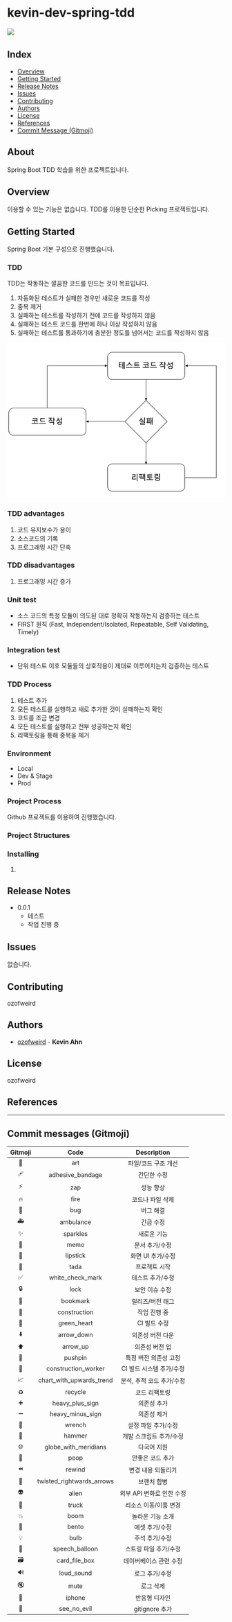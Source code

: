 # kevin-dev-spring-tdd

![](https://img.shields.io/badge/version-0.0.1-brightgreen)

## Index
- [Overview](#overview)
- [Getting Started](#getting-started)
- [Release Notes](#release-notes)
- [Issues](#issues)
- [Contributing](#contributing)
- [Authors](#authors)
- [License](#license)
- [References](#references)
- [Commit Message (Gitmoji)](#commit-messages-gitmoji)

## About
Spring Boot TDD 학습을 위한 프로젝트입니다.

## Overview
이용할 수 있는 기능은 없습니다. TDD를 이용한 단순한 Picking 프로젝트입니다.

## Getting Started
Spring Boot 기본 구성으로 진행했습니다.

### TDD 
TDD는 작동하는 깔끔한 코드를 만드는 것이 목표입니다.

1. 자동화된 테스트가 실패한 경우만 새로운 코드를 작성
2. 중복 제거
3. 실패하는 테스트를 작성하기 전에 코드를 작성하지 않음
4. 실패하는 테스트 코드를 한번에 하나 이상 작성하지 않음
5. 실패하는 테스트를 통과하기에 충분한 정도를 넘어서는 코드를 작성하지 않음

![](./docs/images/tdd_cycle.png)

### TDD advantages
1. 코드 유지보수가 용이
2. 소스코드의 기록
3. 프로그래밍 시간 단축

### TDD disadvantages
1. 프로그래밍 시간 증가

### Unit test
- 소스 코드의 특정 모듈이 의도된 대로 정확히 작동하는지 검증하는 테스트
- FIRST 원칙 (Fast, Independent/Isolated, Repeatable, Self Validating, Timely)

### Integration test
- 단위 테스트 이후 모듈들의 상호작용이 제대로 이루어지는지 검증하는 테스트

### TDD Process
1. 테스트 추가
2. 모든 테스트를 실행하고 새로 추가한 것이 실패하는지 확인
3. 코드를 조금 변경
4. 모든 테스트를 실행하고 전부 성공하는지 확인
5. 리팩토링을 통해 중복을 제거

### Environment
- Local
- Dev & Stage
- Prod

### Project Process
Github 프로젝트를 이용하여 진행했습니다.

### Project Structures


### Installing
1.

## Release Notes
* 0.0.1
    * 테스트
    * 작업 진행 중

## Issues
없습니다.

## Contributing
ozofweird

## Authors
- [ozofweird](https://github.com/ozofweird) - **Kevin Ahn**

## License
ozofweird

## References

---

## Commit messages (Gitmoji)

|Gitmoji|Code|Description|
|:-----:|:---:|:--------:|
|🎨|art|파일/코드 구조 개선|
|🩹|adhesive_bandage|간단한 수정|
|⚡️|zap|성능 향상|
|🔥️|fire|코드나 파일 삭제|
|🐛️|bug|버그 해결|
|🚑️|ambulance|긴급 수정|
|✨️|sparkles|새로운 기능|
|📝️|memo|문서 추가/수정|
|💄️|lipstick|화면 UI 추가/수정|
|🎉️|tada|프로젝트 시작|
|✅️|white_check_mark|테스트 추가/수정|
|🔒️|lock|보안 이슈 수정|
|🔖️|bookmark|릴리즈/버전 태그|
|🚧|construction|작업 진행 중|
|💚|green_heart|CI 빌드 수정|
|⬇️|arrow_down|의존성 버전 다운|
|⬆️|arrow_up|의존성 버전 업|
|📌|pushpin|특정 버전 의존성 고정|
|👷|construction_worker|CI 빌드 시스템 추가/수정|
|📈|chart_with_upwards_trend|분석, 추적 코드 추가/수정|
|♻️|recycle|코드 리팩토링|
|➕|heavy_plus_sign|의존성 추가|
|➖|heavy_minus_sign|의존성 제거|
|🔧|wrench|설정 파일 추가/수정|
|🔨|hammer|개발 스크립트 추가/수정|
|🌐|globe_with_meridians|다국어 지원|
|💩|poop|안좋은 코드 추가|
|⏪|rewind|변경 내용 되돌리기|
|🔀|twisted_rightwards_arrows|브랜치 합병|
|👽|alien|외부 API 변화로 인한 수정|
|🚚|truck|리소스 이동/이름 변경|
|💥|boom|놀라운 기능 소개|
|🍱|bento|에셋 추가/수정|
|💡|bulb|주석 추가/수정|
|💬|speech_balloon|스트링 파일 추가/수정|
|🗃|card_file_box|데이버베이스 관련 수정|
|🔊|loud_sound|로그 추가/수정|
|🔇|mute|로그 삭제|
|📱|iphone|반응형 디자인|
|🙈|see_no_evil|gitignore 추가|